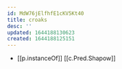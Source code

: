 ```yaml
---
id: MdW76jElfhfE1cKV5Kt40
title: croaks
desc: ''
updated: 1644188130623
created: 1644188125151
---
```


- [[p.instanceOf]] [[c.Pred.Shapow]]
